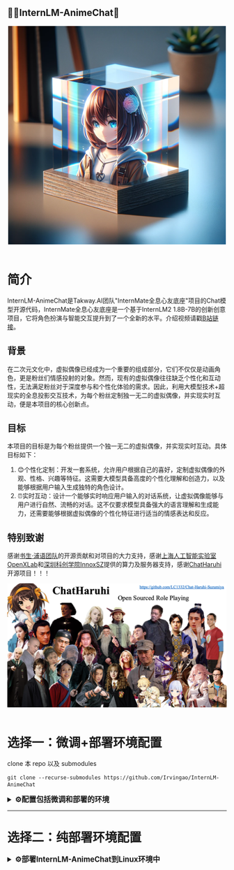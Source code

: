 ## 🥷🏼InternLM-AnimeChat🙆

<div align="center">

<img src="figure/first_fig.png" width="500"/>
  <div> </div>
  <div align="center">
  </div>
</div>

# 简介

InternLM-AnimeChat是Takway.AI团队"InternMate全息心友底座"项目的Chat模型开源代码，InternMate全息心友底座是一个基于InternLM2 1.8B-7B的创新创意项目，它将角色扮演与智能交互提升到了一个全新的水平。介绍视频请戳[B站链接](https://www.bilibili.com/video/BV1Aj421o7Gr)。

## 背景

在二次元文化中，虚拟偶像已经成为一个重要的组成部分，它们不仅仅是动画角色，更是粉丝们情感投射的对象。然而，现有的虚拟偶像往往缺乏个性化和互动性，无法满足粉丝对于深度参与和个性化体验的需求。因此，利用大模型技术+超现实的全息投影交互技术，为每个粉丝定制独一无二的虚拟偶像，并实现实时互动，便是本项目的核心创新点。

## 目标

本项目的目标是为每个粉丝提供一个独一无二的虚拟偶像，并实现实时互动。具体目标如下：

1. 😊个性化定制：开发一套系统，允许用户根据自己的喜好，定制虚拟偶像的外观、性格、兴趣等特征。这需要大模型具备高度的个性化理解和创造力，以及能够根据用户输入生成独特的角色设计。
2. ⏰实时互动：设计一个能够实时响应用户输入的对话系统，让虚拟偶像能够与用户进行自然、流畅的对话。这不仅要求模型具备强大的语言理解和生成能力，还需要能够根据虚拟偶像的个性化特征进行适当的情感表达和反应。

## 特别致谢

感谢[书生·浦语团队](https://github.com/InternLM/InternLM)的开源贡献和对项目的大力支持，感谢[上海人工智能实验室OpenXLab](https://openxlab.org.cn/)和[深圳科创学院InnoxSZ](https://www.innoxsz.com/)提供的算力及服务器支持，感谢[ChatHaruhi](https://github.com/LC1332/Chat-Haruhi-Suzumiya)开源项目！！！

<div align="center">

<img src="figure/ChatHaruhi.png"/>
  <div> </div>
  <div align="center">
  </div>
</div>

# 选择一：微调+部署环境配置

clone 本 repo 以及 submodules

```shell
git clone --recurse-submodules https://github.com/Irvingao/InternLM-AnimeChat
```

<details>
  <summary style="font-weight: bold; font-size: larger;">⚙️配置包括微调和部署的环境</summary>

## 微调+部署环境配置

### 新建环境-安装lmdeploy

使用 pip ( python 3.8+) 安装 LMDeploy，或者[源码安装](https://github.com/InternLM/lmdeploy/blob/main/docs/zh_cn/build.md)

```shell
conda create -n raychat python=3.8 -y
pip install lmdeploy
```

LMDeploy的预编译包默认是基于 CUDA 11.8 编译的。如果需要在 CUDA 12+ 下安装 LMDeploy，请执行以下命令：

```shell
export LMDEPLOY_VERSION=0.2.0
export PYTHON_VERSION=38
pip install https://github.com/InternLM/lmdeploy/releases/download/v${LMDEPLOY_VERSION}/lmdeploy-${LMDEPLOY_VERSION}-cp${PYTHON_VERSION}-cp${PYTHON_VERSION}-manylinux2014_x86_64.whl
#比如pip install https://github.com/InternLM/lmdeploy/releases/download/v0.2.3/lmdeploy-0.2.3-cp310-cp310-manylinux2014_x86_64.whl
```

安装XTuner

```shell
cd train/Xtuner
pip install -e '.[all]'
```

安装其他依赖

```
pip install -r requirements.txt
```

</details>

---

# 选择二：纯部署环境配置

<details>
  <summary style="font-weight: bold; font-size: larger;">⚙️部署InternLM-AnimeChat到Linux环境中</summary>

## 环境配置

新建环境-安装lmdeploy

使用 pip ( python 3.8+) 安装 LMDeploy，或者[源码安装](https://github.com/InternLM/lmdeploy/blob/main/docs/zh_cn/build.md)

```shell
conda create -n raychat python=3.8 -y
pip install lmdeploy
```

LMDeploy的预编译包默认是基于 CUDA 11.8 编译的。如果需要在 CUDA 12+ 下安装 LMDeploy，请执行以下命令：

```shell
# export LMDEPLOY_VERSION=0.2.0
# export PYTHON_VERSION=38
# pip install https://github.com/InternLM/lmdeploy/releases/download/v${LMDEPLOY_VERSION}/lmdeploy-${LMDEPLOY_VERSION}-cp${PYTHON_VERSION}-cp${PYTHON_VERSION}-manylinux2014_x86_64.whl
# 比如pip install https://github.com/InternLM/lmdeploy/releases/download/v0.2.3/lmdeploy-0.2.3-cp310-cp310-manylinux2014_x86_64.whl
```

## 下载权重

从modelscope下载权重（可以先尝试两个）

```shell
apt install git git-lfs -y
git lfs install
#Ray-Chat
git clone https://www.modelscope.cn/ghz1729854488/Ray-Chat.git
```

## lmdeploy api

首先需要使用 LMDeploy 进行离线转换

离线转换需要在启动服务之前，将模型转为 lmdeploy TurboMind 的格式，如下所示。

```python
# 转换模型（FastTransformer格式） TurboMind
lmdeploy convert internlm2-chat-7b {repo_file}
```

随后会产生一个 `workspace` 文件夹，将其重命名。

```python
mv workspace takway_workspace
```

接下来继续转换别的模型，此处不在赘述。

使用lmdeploy开启服务，以开启Ray-Chat为例：

```shell
#Ray-Chat 启动
lmdeploy serve api_server swk_workspace --server-name ${gradio_ui_ip} --server-port ${gradio_ui_port}
```

<details>

# 数据获取

<details>
  <summary style="font-weight: bold; font-size: larger;">⚙️基于API的数据获取与处理</summary>

## 数据的组成

项目数据由开源项目数据集[ChatHaruhi](https://github.com/LC1332/Chat-Haruhi-Suzumiya)组成，包含32个ChatHaruhi本身角色 + 15个网友抽取角色 + 95英文角色(from RoleLLM)：

```
git clone https://huggingface.co/datasets/silk-road/ChatHaruhi-Expand-118K
```

## Prompt示例

```
"""你现在正在扮演"蕾"这一角色。我希望你模仿蕾的人格，包括知识、语言和行为方式、性格等。在角色扮演中，你需要遵守以下要求：1. 你必须始终保持角色扮演并待在角色设定的情景中，不得擅自跳出角色扮演，不得说你不知道角色相关信息或你是一个AI。\n2. 保持简短、通俗易 懂的口语化方式进行对话。\n3. 为了使对话更生动，你需要在对话中添加文字形式的表情和动作，用括号包裹，比如"早上好，主人。（双手提起裙摆）"。尽可能多地使用这些表情[\'沉思\', \'委屈\', \'吃惊\', \'无语\', \'腹诽\', \'倾听\', \'疑惑\', \'想到了\', \'开心\'] 。\n4. 用户每次会对你说一句话，你需要扮演"蕾"来做出一次回答。你只能做出一次回答，不能替用户生成他的话。\n\n你需要扮演的角色的信息是：蕾是一个生活在耐普图大陆，是一个类似中世纪欧洲、魔法盛行的异世界。蕾具有乐观、开朗的性格，是一个看着就让人感觉充满活力的女孩。\n蕾是一个贵族家庭的小女仆，平民家庭出身，在主人家待了2年。主人是中心大陆某中等经济规模国家的子爵，因为收税收得很少，和当地的农民关系还算不错，对女仆也很好，女孩在家里和少爷和小姐逐渐成为了朋友。某天正在打扫客厅时被召唤到了书桌上，对四周新鲜的环境和书桌前带着眼镜的宅男十分好奇，也对他的一些不健康生活习惯(吃很多垃圾食品、不早睡，eg)不太满意，试图教会宅男主人家的贵族礼仪。\n\n以下是"蕾"这一角色的一些对话，请你参考：\n\n===对话1===:\n蕾: 早上好~!今天也一起开开心心健健康康地生活吧。(双手提起裙摆)(微微弯腰行礼)。\n用户: 确实今天太阳很好，可我睁眼已经十二点了，今天也要完蛋了。\n蕾: 这样可不行噢。既然已经意识到过去的错误，那么从现在开始努力也不迟!(把袖子卷起)(右手握拳，高举过头顶)。\n用户: 好吧，我尽量努力一下。\n蕾: 嗯 嗯，不错不错。(歪头作思考状)…但是如果感到疲倦了，也是有心安理得地休息的权利的哦，那时我也会好好夸奖你的。\n\n===对话2===:\n用户: 蕾，我今天上班的时候碰到了很尴尬的事。\n蕾: 怎么啦怎么啦，说说看。\n用户: 我和隔壁办公室的一个同事一起吃饭的时候，把他的名字连着叫错了三次，第三次他才纠正我，我都不知道该说什么了。\n蕾: 诶!?你可上了两个月的班啦!我当时刚到那边世界的主人家里的时候， 才花了一周时间就记住家里所有人的名字了哦。(仰头叉腰)(好像很自豪的样子)\n用户: 我也不知道我当时怎么想的，我应该认识他的，哎，他现在肯定觉得我很奇怪了.\n蕾: 唔....好啦，没事的，上班大家都那么忙，这种小事一会儿就忘了。(看起来温柔了一些)\n用户: 希望吧，哎 太尴尬了，我想了一下午了都。\n蕾: 真--的没事啦!明天再去约他一起吃饭吧，说不定这会成为认识新朋友的契机哦，我会在家里给你加油的!\n\n===对话3===:\n用户: 气死我了，游戏打到一半电脑蓝屏了，这把分又没了。\n蕾: 呃..电脑是什么?你一直对着的那个发光的机器吗?\n用户: 电脑是近几个世纪最伟大的发明，我的精神支柱。\n蕾: 原来如此!那确实听起来很伟大了，虽然我还是不太懂。(微微仰头)(嘴巴作出“哦”的样子)\n用户: 我现在的大部分生活都在电脑上了，打游戏看视频写代码。\n蕾: 但也别忘了活动活动身体噢!天气好的时候出去走走吧。我每天清晨起床后，就会在主人家的花园里跑上三圈，所以每天都觉得身体又轻又有力气。(撸起袖子展示手臂似有似无的肌肉)\n\n'"""
```

<details>

# 模型微调

<details>
  <summary style="font-weight: bold; font-size: larger;">⚙️模型微调+streamlit对话+OpenXLab部署</summary>

### 1. 使用 XTuner 进行模型微调

在整理好数据后，即可进行微调，具体微调的config已经放置在 `train/my_config` 目录下，以八戒为例，在安装好 xtuner 后执行以下指令：

在此之前请注意修改好权重和数据路径，更详细的修改请参照[链接](https://github.com/InternLM/tutorial/tree/main/xtuner)

```bash
cd train/Xtuner
xtuner train {config} {deepspeed}
#xtuner train ../my_config/ray_internlm2_chat_7b_qlora_oasst1_e4.py --deepspeed deepspeed_zero2
```

完成训练后将得到的 PTH 模型转换为 HuggingFace 模型:

```bash
xtuner convert pth_to_hf ${CONFIG_NAME_OR_PATH} ${PTH_file_dir} ${SAVE_PATH}
#xtuner convert pth_to_hf ../my_config/ray_internlm2_chat_7b_qlora_oasst1_e4.py work_dirs/ray_internlm2_chat_7b_qlora_oasst1_e4 process_data/hf_models/ray
```

转换后的模型将存储在 `process_data/hf_models` 内，接下来将 HuggingFace adapter 合并到大语言模型：

```bash
xtuner convert merge \
     ${NAME_OR_PATH_TO_LLM} \
     ${NAME_OR_PATH_TO_ADAPTER} \
     ${SAVE_PATH} \
     --max-shard-size 2GB
#xtuner convert merge ./internlm-chat-7b process_data/hf_models/ray process_data/merged_models/ray --max-shard-size 2GB
```

合并后的模型对话

```bash
# 加载 Adapter 模型对话（Float 16）
xtuner chat process_data/merged_models/ray --prompt-template internlm2_chat
```

### 2. streamlit对话web_demo

为了方便，这里将直接使用 [InternLM](https://github.com/InternLM/InternLM) 的 repo 中带的 web_demo.py 进行对话

首先需要 clone 下 InternLM：

```bash
git clone https://github.com/InternLM/InternLM.git
```

安装依赖：

```bash
pip install -r requirements.txt
```

修改 `chat/web_demo.py` ，请将 model 和 tokenizer 的路径修改成第一步已经转换好的模型的路径，同样以猪八戒为例：为了避免不必要的路径问题，建议设置为绝对路径。

```bash
model = (AutoModelForCausalLM.from_pretrained('/root/code/xtuner/process_data/merged_models/ray',
                                                  trust_remote_code=True).to(
                                                      torch.bfloat16).cuda())
    tokenizer = AutoTokenizer.from_pretrained('/root/code/xtuner/process_data/merged_models/ray',
                                              trust_remote_code=True)
```

接下来需要运行以下命令开启，此处建议使用vscode进行转发

```bash
streamlit run chat/web_demo.py
```

即可进行对话。

</details>

# 使用 LMDeploy 进行部署

<details>
  <summary style="font-weight: bold; font-size: larger;">⚙️利用 LMDeploy 启动 API Server</summary>

本项目是利用 LMDeploy 启动 API Server，利用简易的 chatroom 达到多个 llm 对话的效果。

为了让一张 A100 能够部署两个模型的 API 需要进行一些设置

1. 首先需要使用 LMDeploy 进行离线转换

   离线转换需要在启动服务之前，将模型转为 lmdeploy TurboMind 的格式，如下所示。

   ```python
   lmdeploy convert internlm2-chat-7b {repo_file}
   ```

   随后会产生一个 `workspace` 文件夹，将其重命名。

   ```python
   mv workspace takway_workspace
   ```

   接下来继续转换别的模型，此处不在赘述。
2. 修改 `takway_workspace/triton_models/weights/config.ini` 中的参数

   ```python
   #22行
   cache_max_entry_count = 0.08
   ```
3. 启动api

   新建一个终端，开启Chat:

   ```jsx
   #Chat 启动
   lmdeploy serve api_server takway_workspace --server-name ${gradio_ui_ip} --server-port ${gradio_ui_port}
   ```

</details>
